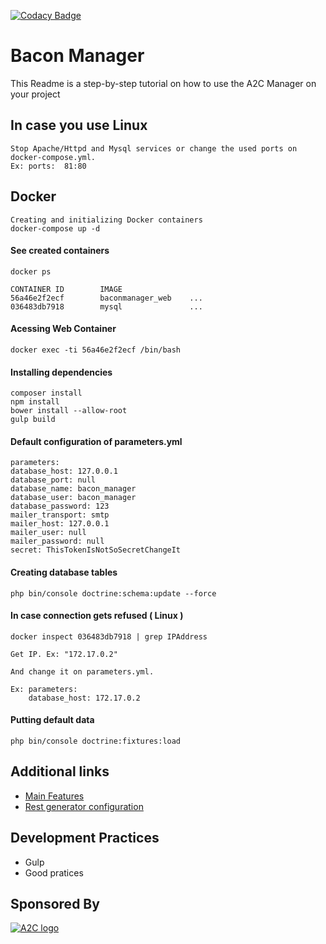 [![Codacy Badge](https://api.codacy.com/project/badge/grade/0872e1d256f14bc2ba231ab9a91d5726)](https://www.codacy.com)
# Bacon Manager

This Readme is a step-by-step tutorial on how to use the A2C Manager on your project

## In case you use Linux

    Stop Apache/Httpd and Mysql services or change the used ports on docker-compose.yml. 
    Ex: ports:  81:80

## Docker

    Creating and initializing Docker containers
    docker-compose up -d

#### See created containers

    docker ps
    
    CONTAINER ID        IMAGE
    56a46e2f2ecf        baconmanager_web    ...     
    036483db7918        mysql               ...

#### Acessing Web Container

    docker exec -ti 56a46e2f2ecf /bin/bash

#### Installing dependencies

    composer install
    npm install
    bower install --allow-root
    gulp build

#### Default configuration of parameters.yml
    
    parameters:
    database_host: 127.0.0.1
    database_port: null
    database_name: bacon_manager
    database_user: bacon_manager
    database_password: 123
    mailer_transport: smtp
    mailer_host: 127.0.0.1
    mailer_user: null
    mailer_password: null
    secret: ThisTokenIsNotSoSecretChangeIt


#### Creating database tables
    
    php bin/console doctrine:schema:update --force

#### In case connection gets refused ( Linux )

    docker inspect 036483db7918 | grep IPAddress

    Get IP. Ex: "172.17.0.2"

    And change it on parameters.yml. 

    Ex: parameters:
        database_host: 172.17.0.2

#### Putting default data

    php bin/console doctrine:fixtures:load

## Additional links

- [Main Features](https://github.com/a2c/bacon-manager/wiki/Features)
- [Rest generator configuration](https://github.com/a2c/bacon-manager/wiki/Rest)

## Development Practices
 - Gulp
 - Good pratices

## Sponsored By

[![A2C logo](http://www.a2c.com.br/assinatura_2014/images/logo_assinatura.jpg)](http://www.a2c.com.br)